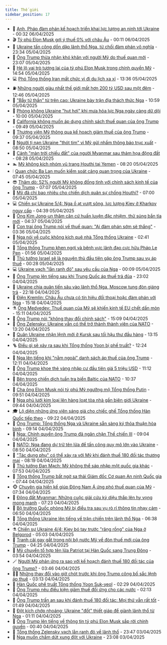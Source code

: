 ```yaml
---
title: Thế giới
sidebar_position: 17
---
```


<!-- dantri-the-gioi:START -->
- 🌋 [Anh, Pháp đàm phán kế hoạch triển khai lực lượng an ninh tới Ukraine](https://dantri.com.vn/the-gioi/anh-phap-dam-phan-ke-hoach-trien-khai-luc-luong-an-ninh-toi-ukraine-20250406065535279.htm) - 00:32 06/04/2025
- 🎬 [Tỷ phú Elon Musk gợi ý thuế 0% với châu Âu](https://dantri.com.vn/the-gioi/ty-phu-elon-musk-goi-y-thue-0-voi-chau-au-20250406065937223.htm) - 00:11 06/04/2025
- 🧰 [Ukraine tấn công dồn dập lãnh thổ Nga, từ chối đàm phán vô nghĩa](https://dantri.com.vn/the-gioi/ukraine-tan-cong-don-dap-lanh-tho-nga-tu-choi-dam-phan-vo-nghia-20250406061823764.htm) - 23:34 05/04/2025
- 🌋 [Ông Trump thừa nhận khó khăn với người Mỹ do thuế quan mới](https://dantri.com.vn/the-gioi/ong-trump-thua-nhan-kho-khan-voi-nguoi-my-do-thue-quan-moi-20250406055400077.htm) - 23:07 05/04/2025
- 🗽 [Hé lộ vai trò tương lai của tỷ phú Elon Musk trong chính quyền Mỹ](https://dantri.com.vn/the-gioi/he-lo-vai-tro-tuong-lai-cua-ty-phu-elon-musk-trong-chinh-quyen-my-20250405214854091.htm) - 14:54 05/04/2025
- 💻 [Phó Tổng thống Iran mất chức vì đi du lịch xa xỉ](https://dantri.com.vn/the-gioi/pho-tong-thong-iran-mat-chuc-vi-di-du-lich-xa-xi-20250405203049781.htm) - 13:36 05/04/2025
- ⛽️ [Những người giàu nhất thế giới mất hơn 200 tỷ USD sau một đêm](https://dantri.com.vn/the-gioi/nhung-nguoi-giau-nhat-the-gioi-mat-hon-200-ty-usd-sau-mot-dem-20250405194156041.htm) - 12:46 05/04/2025
- 🤩 [&quot;Bẫy tử thần&quot; từ trên cao: Ukraine bày trận địa thách thức Nga](https://dantri.com.vn/the-gioi/bay-tu-than-tu-tren-cao-ukraine-bay-tran-dia-thach-thuc-nga-20250405171317038.htm) - 10:59 05/04/2025
- 🧐 [Phòng không Ukraine &quot;hụt hơi&quot; khi mưa hỏa lực Nga ngày càng dữ dội](https://dantri.com.vn/the-gioi/phong-khong-ukraine-hut-hoi-khi-mua-hoa-luc-nga-ngay-cang-du-doi-20250405164228775.htm) - 10:00 05/04/2025
- 🎊 [California không muốn áp dụng chính sách thuế quan của ông Trump](https://dantri.com.vn/the-gioi/california-khong-muon-ap-dung-chinh-sach-thue-quan-cua-ong-trump-20250405161908464.htm) - 09:49 05/04/2025
- 📝 [Thượng viện Mỹ thông qua kế hoạch giảm thuế của ông Trump](https://dantri.com.vn/the-gioi/thuong-vien-my-thong-qua-ke-hoach-giam-thue-cua-ong-trump-20250405161225061.htm) - 09:37 05/04/2025
- 🤡 [Người tị nạn Ukraine &quot;thót tim&quot; vì Mỹ gửi nhầm thông báo trục xuất](https://dantri.com.vn/the-gioi/nguoi-ti-nan-ukraine-thot-tim-vi-my-gui-nham-thong-bao-truc-xuat-20250405152429499.htm) - 08:50 05/04/2025
- 🥷 [Cảnh &quot;màn trời chiếu đất&quot; của người Myanmar sau thảm họa động đất](https://dantri.com.vn/the-gioi/canh-man-troi-chieu-dat-cua-nguoi-myanmar-sau-tham-hoa-dong-dat-20250405150820268.htm) - 08:28 05/04/2025
- 🏊 [Mỹ không kích nhóm vũ trang Houthi tại Yemen](https://dantri.com.vn/the-gioi/my-khong-kich-nhom-vu-trang-houthi-tai-yemen-20250405142055191.htm) - 08:20 05/04/2025
- 🕯 [Quan chức Ba Lan muốn kiểm soát cảng quan trọng của Ukraine](https://dantri.com.vn/the-gioi/quan-chuc-ba-lan-muon-kiem-soat-cang-quan-trong-cua-ukraine-20250405140728657.htm) - 07:45 05/04/2025
- 😎 [Thăm dò: 52% người Mỹ không đồng tình với chính sách kinh tế của ông Trump](https://dantri.com.vn/the-gioi/tham-do-52-nguoi-my-khong-dong-tinh-voi-chinh-sach-kinh-te-cua-ong-trump-20250405135901770.htm) - 07:07 05/04/2025
- 🌈 [Mỹ đã chi bao nhiêu cho chiến dịch quân sự chống Houthi?](https://dantri.com.vn/the-gioi/my-da-chi-bao-nhieu-cho-chien-dich-quan-su-chong-houthi-20250405134232385.htm) - 07:00 05/04/2025
- 💻 [Chiến sự Ukraine 5/4: Nga ồ ạt vượt sông, lực lượng Kiev ở Kharkov nguy cấp](https://dantri.com.vn/the-gioi/chien-su-ukraine-54-nga-o-at-vuot-song-luc-luong-kiev-o-kharkov-nguy-cap-20250405113341133.htm) - 04:39 05/04/2025
- 🤖 [Ông Kim Jong-un thăm căn cứ huấn luyện đặc nhiệm, thử súng bắn tỉa mới](https://dantri.com.vn/the-gioi/ong-kim-jong-un-tham-can-cu-huan-luyen-dac-nhiem-thu-sung-ban-tia-moi-20250405111449954.htm) - 04:37 05/04/2025
- 🦏 [Con trai ông Trump nói về thuế quan: &quot;Ai đàm phán sớm sẽ thắng&quot;](https://dantri.com.vn/the-gioi/con-trai-ong-trump-noi-ve-thue-quan-ai-dam-phan-som-se-thang-20250405103208486.htm) - 03:36 05/04/2025
- 🌁 [Nga nói về cuộc không kích quê nhà Tổng thống Ukraine](https://dantri.com.vn/the-gioi/nga-noi-ve-cuoc-khong-kich-que-nha-tong-thong-ukraine-20250405090417099.htm) - 02:41 05/04/2025
- 🐘 [Tổng thống Trump khen ngợi và bênh vực lãnh đạo cực hữu Pháp Le Pen](https://dantri.com.vn/the-gioi/tong-thong-trump-khen-ngoi-va-benh-vuc-lanh-dao-cuc-huu-phap-le-pen-20250405074056437.htm) - 01:56 05/04/2025
- 🥷 [Thủ tướng Israel sẽ là nguyên thủ đầu tiên gặp ông Trump sau vụ áp thuế](https://dantri.com.vn/the-gioi/thu-tuong-israel-se-la-nguyen-thu-dau-tien-gap-ong-trump-sau-vu-ap-thue-20250405072242272.htm) - 00:28 05/04/2025
- 💻 [Ukraine vạch &quot;lằn ranh đỏ&quot; sau yêu cầu của Nga](https://dantri.com.vn/the-gioi/ukraine-vach-lan-ranh-do-sau-yeu-cau-cua-nga-20250405065351252.htm) - 00:09 05/04/2025
- 🎡 [Ông Trump lên tiếng sau khi Trung Quốc áp thuế trả đũa](https://dantri.com.vn/the-gioi/ong-trump-len-tieng-sau-khi-trung-quoc-ap-thue-tra-dua-20250405055848650.htm) - 23:02 04/04/2025
- 🧰 [Ukraine chia quân tiến sâu vào lãnh thổ Nga, Moscow tung đòn giáng trả](https://dantri.com.vn/the-gioi/ukraine-chia-quan-tien-sau-vao-lanh-tho-nga-moscow-tung-don-giang-tra-20250405004211390.htm) - 22:18 04/04/2025
- 🥸 [Điện Kremlin: Châu Âu chưa có tín hiệu đối thoại hoặc đàm phán với Nga](https://dantri.com.vn/the-gioi/dien-kremlin-chau-au-chua-co-tin-hieu-doi-thoai-hoac-dam-phan-voi-nga-20250404195849224.htm) - 15:18 04/04/2025
- ⚗️ [Ông Medvedev: Thuế quan của Mỹ sẽ khiến kinh tế EU chết dần mòn](https://dantri.com.vn/the-gioi/ong-medvedev-thue-quan-cua-my-se-khien-kinh-te-eu-chet-dan-mon-20250404194515054.htm) - 15:11 04/04/2025
- 🌮 [Ông Trump nói &quot;không thay đổi chính sách&quot;](https://dantri.com.vn/the-gioi/ong-trump-noi-khong-thay-doi-chinh-sach-20250404205732358.htm) - 15:09 04/04/2025
- 🎃 [Ông Zelensky: Ukraine vẫn có thể trở thành thành viên của NATO](https://dantri.com.vn/the-gioi/ong-zelensky-ukraine-van-co-the-tro-thanh-thanh-vien-cua-nato-20250404162515994.htm) - 13:20 04/04/2025
- 💫 [Quân Ukraine nhận lệnh mới ở Kursk sau tối hậu thư đầu hàng](https://dantri.com.vn/the-gioi/quan-ukraine-nhan-lenh-moi-o-kursk-sau-toi-hau-thu-dau-hang-20250404192640744.htm) - 13:15 04/04/2025
- 🪜 [Điều gì sẽ xảy ra sau khi Tổng thống Yoon bị phế truất?](https://dantri.com.vn/the-gioi/dieu-gi-se-xay-ra-sau-khi-tong-thong-yoon-bi-phe-truat-20250404192354091.htm) - 12:24 04/04/2025
- 🌋 [Nga lên tiếng khi &quot;nằm ngoài&quot; danh sách áp thuế của ông Trump](https://dantri.com.vn/the-gioi/nga-len-tieng-khi-nam-ngoai-danh-sach-ap-thue-cua-ong-trump-20250404185608098.htm) - 12:11 04/04/2025
- 🦏 [Ông Trump khoe thẻ vàng nhập cư đầu tiên giá 5 triệu USD](https://dantri.com.vn/the-gioi/ong-trump-khoe-the-vang-nhap-cu-dau-tien-gia-5-trieu-usd-20250404170322440.htm) - 11:12 04/04/2025
- 👀 [Bên trong chiến dịch tuần tra biển Baltic của NATO](https://dantri.com.vn/the-gioi/ben-trong-chien-dich-tuan-tra-bien-baltic-cua-nato-20250404161411209.htm) - 10:37 04/04/2025
- 🧰 [Cha ông Elon Musk nói tỷ phú Mỹ ngưỡng mộ Tổng thống Putin](https://dantri.com.vn/the-gioi/cha-ong-elon-musk-noi-ty-phu-my-nguong-mo-tong-thong-putin-20250404164438788.htm) - 09:51 04/04/2025
- 🚀 [Nga phủ lưới kim loại lên hàng loạt tòa nhà gần biên giới Ukraine](https://dantri.com.vn/the-gioi/nga-phu-luoi-kim-loai-len-hang-loat-toa-nha-gan-bien-gioi-ukraine-20250404162502739.htm) - 09:44 04/04/2025
- 🎓 [Lộ diện những ứng viên sáng giá cho chiếc ghế Tổng thống Hàn Quốc tiếp theo](https://dantri.com.vn/the-gioi/lo-dien-nhung-ung-vien-sang-gia-cho-chiec-ghe-tong-thong-han-quoc-tiep-theo-20250404155047559.htm) - 09:22 04/04/2025
- 🥸 [Ông Trump: Tổng thống Nga và Ukraine sẵn sàng ký thỏa thuận hòa bình](https://dantri.com.vn/the-gioi/ong-trump-tong-thong-nga-va-ukraine-san-sang-ky-thoa-thuan-hoa-binh-20250404160421984.htm) - 09:14 04/04/2025
- 🦅 [Nga: Chính quyền ông Trump đã ngăn chặn Thế chiến III](https://dantri.com.vn/the-gioi/nga-chinh-quyen-ong-trump-da-ngan-chan-the-chien-iii-20250404155002626.htm) - 09:04 04/04/2025
- 🤭 [NATO: Nga đang dự trữ tên lửa để tấn công quy mô lớn vào Ukraine](https://dantri.com.vn/the-gioi/nato-nga-dang-du-tru-ten-lua-de-tan-cong-quy-mo-lon-vao-ukraine-20250404150853449.htm) - 08:50 04/04/2025
- 🤖 [&quot;Tác dụng phụ&quot; có thể xảy ra với Mỹ khi đánh thuế 180 đối tác thương mại](https://dantri.com.vn/the-gioi/tac-dung-phu-co-the-xay-ra-voi-my-khi-danh-thue-180-doi-tac-thuong-mai-20250404145933937.htm) - 08:19 04/04/2025
- 🐲 [Thủ tướng Đan Mạch: Mỹ không thể sáp nhập một quốc gia khác](https://dantri.com.vn/the-gioi/thu-tuong-dan-mach-my-khong-the-sap-nhap-mot-quoc-gia-khac-20250404142255787.htm) - 07:53 04/04/2025
- 🫣 [Tổng thống Trump bất ngờ sa thải Giám đốc Cơ quan An ninh Quốc gia](https://dantri.com.vn/the-gioi/tong-thong-trump-bat-ngo-sa-thai-giam-doc-co-quan-an-ninh-quoc-gia-20250404143251044.htm) - 07:44 04/04/2025
- 🐵 [Chuyên gia hiến kế giúp Đông Nam Á ứng phó thuế quan của Mỹ](https://dantri.com.vn/the-gioi/chuyen-gia-hien-ke-giup-dong-nam-a-ung-pho-thue-quan-cua-my-20250404141427732.htm) - 07:34 04/04/2025
- 🫶 [Động đất Myanmar: Những cuộc giải cứu kỳ diệu thắp lên hy vọng mong manh](https://dantri.com.vn/the-gioi/dong-dat-myanmar-nhung-cuoc-giai-cuu-ky-dieu-thap-len-hy-vong-mong-manh-20250404142129161.htm) - 07:23 04/04/2025
- 💃 [Bộ trưởng Quốc phòng Mỹ bị điều tra sau vụ rò rỉ thông tin nhạy cảm](https://dantri.com.vn/the-gioi/bo-truong-quoc-phong-my-bi-dieu-tra-sau-vu-ro-ri-thong-tin-nhay-cam-20250404134915037.htm) - 06:50 04/04/2025
- 💫 [Tổng thống Ukraine lên tiếng về trận chiến trên lãnh thổ Nga](https://dantri.com.vn/the-gioi/tong-thong-ukraine-len-tieng-ve-tran-chien-tren-lanh-tho-nga-20250404133016232.htm) - 06:38 04/04/2025
- ⚗️ [Chiến sự Ukraine 4/4: Kiev bó tay trước &quot;răng rồng&quot; của Nga ở Belgorod](https://dantri.com.vn/the-gioi/chien-su-ukraine-44-kiev-bo-tay-truoc-rang-rong-cua-nga-o-belgorod-20250404114700527.htm) - 05:03 04/04/2025
- 🥷 [Tranh cãi gay gắt trong nội bộ nước Mỹ về đòn thuế mới của ông Trump](https://dantri.com.vn/the-gioi/tranh-cai-gay-gat-trong-noi-bo-nuoc-my-ve-don-thue-moi-cua-ong-trump-20250404111319331.htm) - 04:25 04/04/2025
- 🥸 [Mỹ chuyển tổ hợp tên lửa Patriot tại Hàn Quốc sang Trung Đông](https://dantri.com.vn/the-gioi/my-chuyen-to-hop-ten-lua-patriot-tai-han-quoc-sang-trung-dong-20250404102252980.htm) - 03:54 04/04/2025
- 🪄 [Người Mỹ phản ứng ra sao với kế hoạch đánh thuế 180 đối tác của ông Trump?](https://dantri.com.vn/the-gioi/nguoi-my-phan-ung-ra-sao-voi-ke-hoach-danh-thue-180-doi-tac-cua-ong-trump-20250404103408932.htm) - 03:46 04/04/2025
- 🧑‍💻 [Những thay đổi vào giờ chót trước khi ông Trump công bố sắc lệnh áp thuế](https://dantri.com.vn/the-gioi/nhung-thay-doi-vao-gio-chot-truoc-khi-ong-trump-cong-bo-sac-lenh-ap-thue-20250404100133942.htm) - 03:13 04/04/2025
- 🤭 [Hàn Quốc phế truất Tổng thống Yoon Suk-yeol](https://dantri.com.vn/the-gioi/han-quoc-phe-truat-tong-thong-yoon-suk-yeol-20250404092912527.htm) - 02:29 04/04/2025
- 🗽 [Ông Trump nêu điều kiện giảm thuế đối ứng cho các nước](https://dantri.com.vn/the-gioi/ong-trump-neu-dieu-kien-giam-thue-doi-ung-cho-cac-nuoc-20250404083947741.htm) - 02:13 04/04/2025
- 🤖 [Ông Trump trấn an sau khi đánh thuế 180 đối tác: Mọi thứ vẫn rất tốt](https://dantri.com.vn/the-gioi/ong-trump-tran-an-sau-khi-danh-thue-180-doi-tac-moi-thu-van-rat-tot-20250404083005410.htm) - 01:49 04/04/2025
- 🌈 [Đột kích chớp nhoáng: Ukraine &quot;đốt&quot; thiết giáp để giành lãnh thổ từ Nga](https://dantri.com.vn/the-gioi/dot-kich-chop-nhoang-ukraine-dot-thiet-giap-de-gianh-lanh-tho-tu-nga-20250404080647622.htm) - 01:11 04/04/2025
- 🤩 [Ông Trump lên tiếng về thông tin tỷ phú Elon Musk sắp rời chính quyền](https://dantri.com.vn/the-gioi/ong-trump-len-tieng-ve-thong-tin-ty-phu-elon-musk-sap-roi-chinh-quyen-20250404073605995.htm) - 00:40 04/04/2025
- 🤗 [Tổng thống Zelensky vạch lằn ranh đỏ về lãnh thổ](https://dantri.com.vn/the-gioi/tong-thong-zelensky-vach-lan-ranh-do-ve-lanh-tho-20250404062543544.htm) - 23:47 03/04/2025
- 🙉 [Nga muốn chấm dứt xung đột với Ukraine](https://dantri.com.vn/the-gioi/nga-muon-cham-dut-xung-dot-voi-ukraine-20250404060622369.htm) - 23:08 03/04/2025<!-- dantri-the-gioi:END -->

